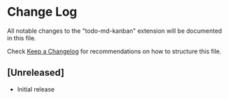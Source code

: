 # Change Log

All notable changes to the "todo-md-kanban" extension will be documented in this file.

Check [Keep a Changelog](http://keepachangelog.com/) for recommendations on how to structure this file.

## [Unreleased]

- Initial release